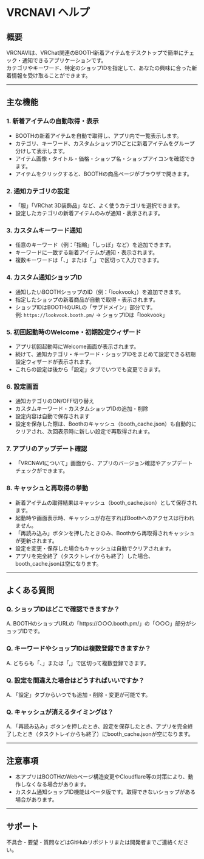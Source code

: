 # VRCNAVI ヘルプ

## 概要

VRCNAVIは、VRChat関連のBOOTH新着アイテムをデスクトップで簡単にチェック・通知できるアプリケーションです。  
カテゴリやキーワード、特定のショップIDを指定して、あなたの興味に合った新着情報を受け取ることができます。

---

## 主な機能

### 1. 新着アイテムの自動取得・表示

- BOOTHの新着アイテムを自動で取得し、アプリ内で一覧表示します。
- カテゴリ、キーワード、カスタムショップIDごとに新着アイテムをグループ分けして表示します。
- アイテム画像・タイトル・価格・ショップ名・ショップアイコンを確認できます。
- アイテムをクリックすると、BOOTHの商品ページがブラウザで開きます。

### 2. 通知カテゴリの設定

- 「服」「VRChat 3D装飾品」など、よく使うカテゴリを選択できます。
- 設定したカテゴリの新着アイテムのみが通知・表示されます。

### 3. カスタムキーワード通知

- 任意のキーワード（例：「指輪」「しっぽ」など）を追加できます。
- キーワードに一致する新着アイテムが通知・表示されます。
- 複数キーワードは「、」または「,」で区切って入力できます。

### 4. カスタム通知ショップID

- 通知したいBOOTHショップのID（例：「lookvook」）を追加できます。
- 指定したショップの新着商品が自動で取得・表示されます。
- ショップIDはBOOTHのURLの「サブドメイン」部分です。  
  例: `https://lookvook.booth.pm/` → ショップIDは「lookvook」

### 5. 初回起動時のWelcome・初期設定ウィザード

- アプリ初回起動時にWelcome画面が表示されます。
- 続けて、通知カテゴリ・キーワード・ショップIDをまとめて設定できる初期設定ウィザードが表示されます。
- これらの設定は後から「設定」タブでいつでも変更できます。

### 6. 設定画面

- 通知カテゴリのON/OFF切り替え
- カスタムキーワード・カスタムショップIDの追加・削除
- 設定内容は自動で保存されます
- 設定を保存した際は、Boothのキャッシュ（booth_cache.json）も自動的にクリアされ、次回表示時に新しい設定で再取得されます。

### 7. アプリのアップデート確認

- 「VRCNAVIについて」画面から、アプリのバージョン確認やアップデートチェックができます。

### 8. キャッシュと再取得の挙動

- 新着アイテムの取得結果はキャッシュ（booth_cache.json）として保存されます。
- 起動時や画面表示時、キャッシュが存在すればBoothへのアクセスは行われません。
- 「再読み込み」ボタンを押したときのみ、Boothから再取得されキャッシュが更新されます。
- 設定を変更・保存した場合もキャッシュは自動でクリアされます。
- アプリを完全終了（タスクトレイからも終了）した場合、booth_cache.jsonは空になります。

---

## よくある質問

### Q. ショップIDはどこで確認できますか？

A. BOOTHのショップURLの「https://○○○.booth.pm/」の「○○○」部分がショップIDです。

### Q. キーワードやショップIDは複数登録できますか？

A. どちらも「、」または「,」で区切って複数登録できます。

### Q. 設定を間違えた場合はどうすればいいですか？

A. 「設定」タブからいつでも追加・削除・変更が可能です。

### Q. キャッシュが消えるタイミングは？

A. 「再読み込み」ボタンを押したとき、設定を保存したとき、アプリを完全終了したとき（タスクトレイからも終了）にbooth_cache.jsonが空になります。

---

## 注意事項

- 本アプリはBOOTHのWebページ構造変更やCloudflare等の対策により、動作しなくなる場合があります。
- カスタム通知ショップID機能はベータ版です。取得できないショップがある場合があります。

---

## サポート

不具合・要望・質問などはGitHubリポジトリまたは開発者までご連絡ください。 

